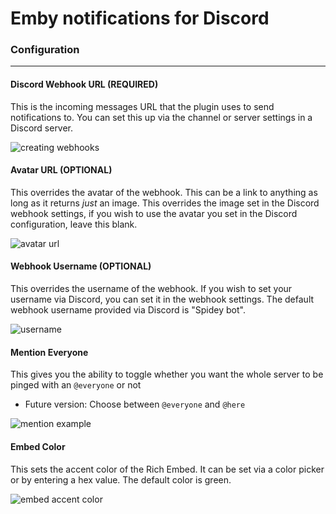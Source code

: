 # Emby notifications for Discord

### Configuration

---

#### Discord Webhook URL (REQUIRED)
This is the incoming messages URL that the plugin uses to send notifications to. You can set this up via the channel or server settings in a Discord server. 

![creating webhooks](https://niger.gq/u/avt.gif)

#### Avatar URL (OPTIONAL)
This overrides the avatar of the webhook. This can be a link to anything as long as it returns *just* an image. This overrides the image set in the Discord webhook settings, if you wish to use the avatar you set in the Discord configuration, leave this blank.

![avatar url](https://niger.gq/u/3f4.png)

#### Webhook Username (OPTIONAL)
This overrides the username of the webhook. If you wish to set your username via Discord, you can set it in the webhook settings. The default webhook username provided via Discord is "Spidey bot".

![username](https://niger.gq/u/d84.png)

#### Mention Everyone
This gives you the ability to toggle whether you want the whole server to be pinged with an `@everyone` or not 
* Future version: Choose between `@everyone` and `@here`

![mention example](https://niger.gq/u/fl8.png)

#### Embed Color
This sets the accent color of the Rich Embed. It can be set via a color picker or by entering a hex value. The default color is green.

![embed accent color](https://niger.gq/u/akd.png)